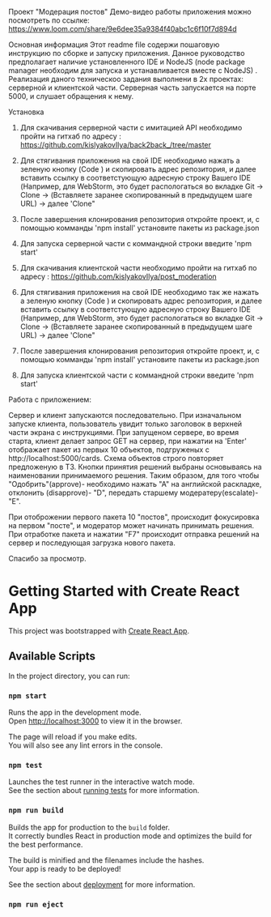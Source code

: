 Проект "Модерация постов"
Демо-видео работы приложения можно посмотреть по ссылке: https://www.loom.com/share/9e6dee35a9384f40abc1c6f10f7d894d

Основная информация
Этот readme file содержи пошаговую инструкцию по сборке и запуску приложения.
Данное руководство предполагает наличие установленного IDE и NodeJS (node package manager необходим для запуска и устанавливается вместе с NodeJS) .
Реализация даного техническоо задания выполнени в 2х проектах: серверной и клиентской части.
Серверная часть запускается на порте 5000, и слушает обращения к нему.

Установка
1) Для скачивания серверной части с имитацией API  необходимо пройти на гитхаб по адресу : https://github.com/kislyakovIlya/back2back_/tree/master
2) Для стягивания приложения на свой IDE необходимо нажать а зеленую кнопку (Code ) и скопировать адрес репозитория, и далее вставить ссылку в соответстующую адресную строку Вашего IDE
(Например, для WebStorm, это будет распологаться во вкладке Git -> Clone -> (Вставляете заранее скопированный в предыдущем шаге URL) -> далее 'Clone"
3) После завершения клонирования репозитория откройте проект, и, с помощью комманды 'npm install' установите пакеты из package.json
4) Для запуска серверной части с коммандной строки введите 'npm start'

5) Для скачивания клиентской части необходимо пройти на гитхаб по адресу : https://github.com/kislyakovIlya/post_moderation
2) Для стягивания приложения на свой IDE необходимо так же нажать а зеленую кнопку (Code ) и скопировать адрес репозитория, и далее вставить ссылку в соответстующую адресную строку Вашего IDE
(Например, для WebStorm, это будет распологаться во вкладке Git -> Clone -> (Вставляете заранее скопированный в предыдущем шаге URL) -> далее 'Clone"
3) После завершения клонирования репозитория откройте проект, и, с помощью комманды 'npm install' установите пакеты из package.json
4) Для запуска клиентской части с коммандной строки введите 'npm start'


Работа с приложением:

Сервер и клиент запускаются последовательно. При изначальном запуске клиента, пользователь увидит только заголовок в верхней части экрана с инструкциями. 
При запущеном сервере, во время старта, клиент делает запрос GET на сервер, при нажатии на 'Enter' отображает пакет из первых 10 объектов, подгруженых с http://localhost:5000/cards. 
Схема объектов строго повторяет предложеную в ТЗ. Кнопки принятия решений выбраны основываясь на наименовании принимаемого решения. Таким образом,
 для того чтобы "Одобрить"(approve)- необходимо нажать "А" на английской раскладке, отклонить (disapprove)- "D", передать старшему модератеру(escalate)- "E".

При отоброжении первого пакета 10 "постов", происходит фокусировка на первом "посте", и модератор может начинать принимать решения.
При отработке пакета и нажатии "F7" происходит отправка решений на сервер и последующая загрузка нового пакета.

 Спасибо за просмотр.

# Getting Started with Create React App

This project was bootstrapped with [Create React App](https://github.com/facebook/create-react-app).

## Available Scripts
In the project directory, you can run:

### `npm start`

Runs the app in the development mode.\
Open [http://localhost:3000](http://localhost:3000) to view it in the browser.

The page will reload if you make edits.\
You will also see any lint errors in the console.

### `npm test`

Launches the test runner in the interactive watch mode.\
See the section about [running tests](https://facebook.github.io/create-react-app/docs/running-tests) for more information.

### `npm run build`

Builds the app for production to the `build` folder.\
It correctly bundles React in production mode and optimizes the build for the best performance.

The build is minified and the filenames include the hashes.\
Your app is ready to be deployed!

See the section about [deployment](https://facebook.github.io/create-react-app/docs/deployment) for more information.

### `npm run eject`

